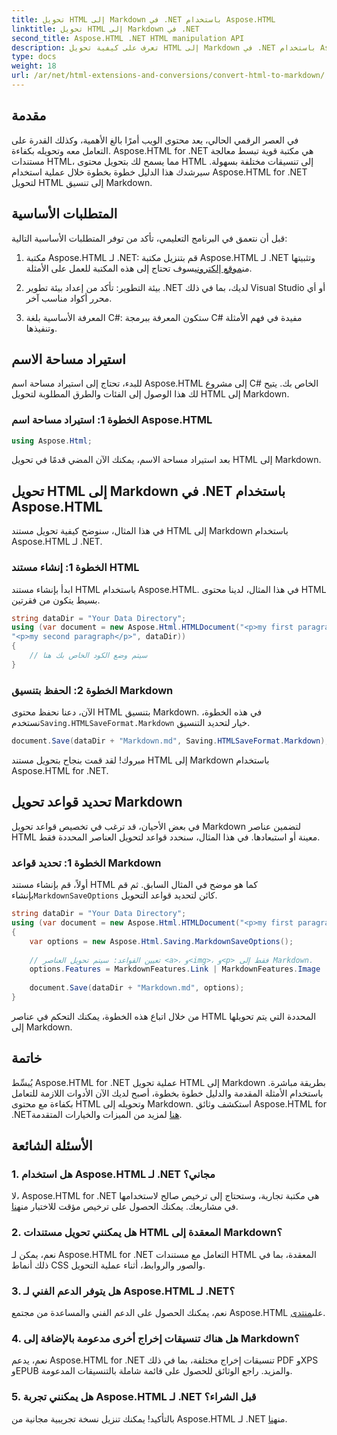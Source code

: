 ```yaml
---
title: تحويل HTML إلى Markdown في .NET باستخدام Aspose.HTML
linktitle: تحويل HTML إلى Markdown في .NET
second_title: Aspose.HTML .NET HTML manipulation API
description: تعرف على كيفية تحويل HTML إلى Markdown في .NET باستخدام Aspose.HTML لمعالجة المحتوى بكفاءة. احصل على إرشادات خطوة بخطوة لعملية تحويل سلسة.
type: docs
weight: 18
url: /ar/net/html-extensions-and-conversions/convert-html-to-markdown/
---
```


## مقدمة

في العصر الرقمي الحالي، يعد محتوى الويب أمرًا بالغ الأهمية، وكذلك القدرة على التعامل معه وتحويله بكفاءة. Aspose.HTML for .NET هي مكتبة قوية تبسط معالجة مستندات HTML، مما يسمح لك بتحويل محتوى HTML إلى تنسيقات مختلفة بسهولة. سيرشدك هذا الدليل خطوة بخطوة خلال عملية استخدام Aspose.HTML for .NET لتحويل HTML إلى تنسيق Markdown.

## المتطلبات الأساسية

قبل أن نتعمق في البرنامج التعليمي، تأكد من توفر المتطلبات الأساسية التالية:

1.  مكتبة Aspose.HTML لـ .NET: قم بتنزيل مكتبة Aspose.HTML لـ .NET وتثبيتها من[موقع إلكتروني](https://releases.aspose.com/html/net/)سوف تحتاج إلى هذه المكتبة للعمل على الأمثلة.

2. بيئة التطوير: تأكد من إعداد بيئة تطوير .NET لديك، بما في ذلك Visual Studio أو أي محرر أكواد مناسب آخر.

3. المعرفة الأساسية بلغة C#: ستكون المعرفة ببرمجة C# مفيدة في فهم الأمثلة وتنفيذها.

## استيراد مساحة الاسم

للبدء، تحتاج إلى استيراد مساحة اسم Aspose.HTML إلى مشروع C# الخاص بك. يتيح لك هذا الوصول إلى الفئات والطرق المطلوبة لتحويل HTML إلى Markdown.

### الخطوة 1: استيراد مساحة اسم Aspose.HTML

```csharp
using Aspose.Html;
```

بعد استيراد مساحة الاسم، يمكنك الآن المضي قدمًا في تحويل HTML إلى Markdown.

## تحويل HTML إلى Markdown في .NET باستخدام Aspose.HTML

في هذا المثال، سنوضح كيفية تحويل مستند HTML إلى Markdown باستخدام Aspose.HTML لـ .NET. 

### الخطوة 1: إنشاء مستند HTML

ابدأ بإنشاء مستند HTML باستخدام Aspose.HTML. في هذا المثال، لدينا محتوى HTML بسيط يتكون من فقرتين.

```csharp
string dataDir = "Your Data Directory";
using (var document = new Aspose.Html.HTMLDocument("<p>my first paragraph</p>" +
"<p>my second paragraph</p>", dataDir))
{
    // سيتم وضع الكود الخاص بك هنا
}
```

### الخطوة 2: الحفظ بتنسيق Markdown

 الآن، دعنا نحفظ محتوى HTML بتنسيق Markdown. في هذه الخطوة، نستخدم`Saving.HTMLSaveFormat.Markdown` خيار لتحديد التنسيق.

```csharp
document.Save(dataDir + "Markdown.md", Saving.HTMLSaveFormat.Markdown);
```

مبروك! لقد قمت بنجاح بتحويل مستند HTML إلى Markdown باستخدام Aspose.HTML for .NET.

## تحديد قواعد تحويل Markdown

في بعض الأحيان، قد ترغب في تخصيص قواعد تحويل Markdown لتضمين عناصر HTML معينة أو استبعادها. في هذا المثال، سنحدد قواعد لتحويل العناصر المحددة فقط.

### الخطوة 1: تحديد قواعد Markdown

 أولاً، قم بإنشاء مستند HTML كما هو موضح في المثال السابق. ثم قم بإنشاء`MarkdownSaveOptions` كائن لتحديد قواعد التحويل.

```csharp
string dataDir = "Your Data Directory";
using (var document = new Aspose.Html.HTMLDocument("<p>my first paragraph</p>", dataDir))
{
    var options = new Aspose.Html.Saving.MarkdownSaveOptions();
    
    // تعيين القواعد: سيتم تحويل العناصر <a>، و<img>، و<p> فقط إلى Markdown.
    options.Features = MarkdownFeatures.Link | MarkdownFeatures.Image | MarkdownFeatures.AutomaticParagraph;
    
    document.Save(dataDir + "Markdown.md", options);
}
```

من خلال اتباع هذه الخطوة، يمكنك التحكم في عناصر HTML المحددة التي يتم تحويلها إلى Markdown.

## خاتمة

 يُبسِّط Aspose.HTML for .NET عملية تحويل HTML إلى Markdown بطريقة مباشرة. باستخدام الأمثلة المقدمة والدليل خطوة بخطوة، أصبح لديك الآن الأدوات اللازمة للتعامل بكفاءة مع محتوى HTML وتحويله إلى Markdown. استكشف وثائق Aspose.HTML for .NET[هنا](https://reference.aspose.com/html/net/) لمزيد من الميزات والخيارات المتقدمة.

## الأسئلة الشائعة

### 1. هل استخدام Aspose.HTML لـ .NET مجاني؟

لا، Aspose.HTML for .NET هي مكتبة تجارية، وستحتاج إلى ترخيص صالح لاستخدامها في مشاريعك. يمكنك الحصول على ترخيص مؤقت للاختبار من[هنا](https://purchase.aspose.com/temporary-license/).

### 2. هل يمكنني تحويل مستندات HTML المعقدة إلى Markdown؟

نعم، يمكن لـ Aspose.HTML for .NET التعامل مع مستندات HTML المعقدة، بما في ذلك أنماط CSS والصور والروابط، أثناء عملية التحويل.

### 3. هل يتوفر الدعم الفني لـ Aspose.HTML لـ .NET؟

 نعم، يمكنك الحصول على الدعم الفني والمساعدة من مجتمع Aspose.HTML على[منتدى](https://forum.aspose.com/).

### 4. هل هناك تنسيقات إخراج أخرى مدعومة بالإضافة إلى Markdown؟

نعم، يدعم Aspose.HTML for .NET تنسيقات إخراج مختلفة، بما في ذلك PDF وXPS وEPUB والمزيد. راجع الوثائق للحصول على قائمة شاملة بالتنسيقات المدعومة.

### 5. هل يمكنني تجربة Aspose.HTML لـ .NET قبل الشراء؟

 بالتأكيد! يمكنك تنزيل نسخة تجريبية مجانية من Aspose.HTML لـ .NET من[هنا](https://releases.aspose.com/).
